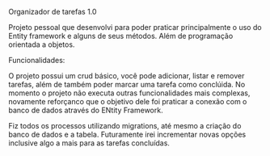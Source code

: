 Organizador de tarefas 1.0

Projeto pessoal que desenvolvi para poder praticar principalmente o uso do Entity framework e alguns de seus métodos. Além de programação orientada a objetos.


Funcionalidades:

O projeto possui um crud básico, você pode adicionar, listar e remover tarefas, além de também poder marcar uma tarefa como conclúida. 
No momento o projeto não executa outras funcionalidades mais complexas, novamente reforçanco que o objetivo dele foi praticar a conexão com o banco de dados através do ENtity Framework.

Fiz todos os processos utilizando migrations, até mesmo a criação do banco de dados e a tabela.
Futuramente irei incrementar novas opções inclusive algo a mais para as tarefas concluídas.
